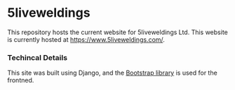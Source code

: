 # 5liveweldings
This repository hosts the current website for 5liveweldings Ltd.
This website is currently hosted at https://www.5liveweldings.com/.

### Techincal Details
This site was built using Django, and the [Bootstrap library](https://getbootstrap.com/) is used for the frontned.
